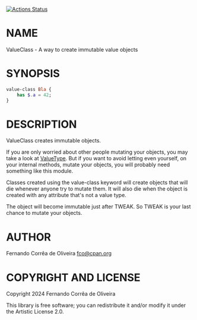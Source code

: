 [![Actions Status](https://github.com/FCO/ValueClass/actions/workflows/test.yml/badge.svg)](https://github.com/FCO/ValueClass/actions)

NAME
====

ValueClass - A way to create immutable value objects

SYNOPSIS
========

```raku
value-class Bla {
    has $.a = 42;
}
```

DESCRIPTION
===========

ValueClass creates immutable objects.

If you are only worried about other people mutating your objects, you may take a look at [ValueType](https://raku.land/zef:lizmat/ValueType). But if you want to avoid letting even yourself, on your internal methods, mutate your objects, you will probably need something like this module.

Classes created using the value-class keyword will create objects that will die whenever anyone try to mutate them. It will also die when the object is created with any attribute that's not a value type.

The object will become immutable just after TWEAK. So TWEAK is your last chance to mutate your objects.

AUTHOR
======

Fernando Corrêa de Oliveira <fco@cpan.org>

COPYRIGHT AND LICENSE
=====================

Copyright 2024 Fernando Corrêa de Oliveira

This library is free software; you can redistribute it and/or modify it under the Artistic License 2.0.

